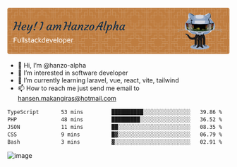 ![Header](./github-header-image.png)

- 👋 Hi, I’m @hanzo-alpha
- 👀 I’m interested in software developer
- 🌱 I’m currently learning laravel, vue, react, vite, tailwind
- 📫 How to reach me just send me email to hansen.makangiras@hotmail.com 

<!---
hanzo-alpha/hanzo-alpha is a ✨ special ✨ repository because its `README.md` (this file) appears on your GitHub profile.
You can click the Preview link to take a look at your changes.
--->

<!--START_SECTION:waka-->

```txt
TypeScript       53 mins         ██████████░░░░░░░░░░░░░░░   39.86 %
PHP              48 mins         █████████░░░░░░░░░░░░░░░░   36.52 %
JSON             11 mins         ██░░░░░░░░░░░░░░░░░░░░░░░   08.35 %
CSS              9 mins          █▓░░░░░░░░░░░░░░░░░░░░░░░   06.79 %
Bash             3 mins          ▓░░░░░░░░░░░░░░░░░░░░░░░░   02.91 %
```

<!--END_SECTION:waka-->

![image](https://github.com/hanzo-alpha/hanzo-alpha/assets/111342797/c4bd2977-6123-4017-8652-6e166259b484)

